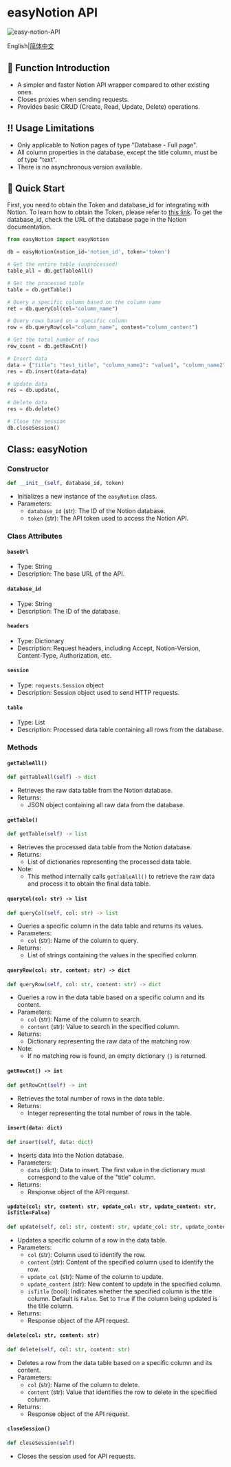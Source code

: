 # easyNotion API

![easy-notion-API](https://socialify.git.ci/zuo-shi-yun/easy-notion-API/image?description=1&language=1&logo=https%3A%2F%2Fi.postimg.cc%2Ffb52nbP0%2FNotion.png&name=1&theme=Light)

English|[简体中文](README-zh.md)

:muscle: Function Introduction
------------------------------

* A simpler and faster Notion API wrapper compared to other existing ones.
* Closes proxies when sending requests.
* Provides basic CRUD (Create, Read, Update, Delete) operations.

:bangbang: Usage Limitations
----------------------------

* Only applicable to Notion pages of type "Database - Full page".
* All column properties in the database, except the title column, must be of type "text".
* There is no asynchronous version available.

:wrench: Quick Start
--------------------

First, you need to obtain the Token and database\_id for integrating with Notion. To learn how to obtain the Token,
please refer
to [this link](https://developers.notion.com/docs/getting-started#step-2-share-a-database-with-your-integration). To get
the database\_id, check the URL of the database page in the Notion documentation.

```python
from easyNotion import easyNotion

db = easyNotion(notion_id='notion_id', token='token')

# Get the entire table (unprocessed)
table_all = db.getTableAll()

# Get the processed table
table = db.getTable()

# Query a specific column based on the column name
ret = db.queryCol(col="column_name")

# Query rows based on a specific column
row = db.queryRow(col="column_name", content="column_content")

# Get the total number of rows
row_count = db.getRowCnt()

# Insert data
data = {"title": "test_title", "column_name1": "value1", "column_name2": "value2"}
res = db.insert(data=data)

# Update data
res = db.update(,

# Delete data
res = db.delete()

# Close the session
db.closeSession()
```

Class: easyNotion
-----------------

### Constructor

```python
def __init__(self, database_id, token)
```

* Initializes a new instance of the `easyNotion` class.
* Parameters:
    * `database_id` (str): The ID of the Notion database.
    * `token` (str): The API token used to access the Notion API.

### Class Attributes

#### `baseUrl`

* Type: String
* Description: The base URL of the API.

#### `database_id`

* Type: String
* Description: The ID of the database.

#### `headers`

* Type: Dictionary
* Description: Request headers, including Accept, Notion-Version, Content-Type, Authorization, etc.

#### `session`

* Type: `requests.Session` object
* Description: Session object used to send HTTP requests.

#### `table`

* Type: List
* Description: Processed data table containing all rows from the database.

### Methods

#### `getTableAll()`

```python
def getTableAll(self) -> dict
```

* Retrieves the raw data table from the Notion database.
* Returns:
    * JSON object containing all raw data from the database.

#### `getTable()`

```python
def getTable(self) -> list
```

* Retrieves the processed data table from the Notion database.
* Returns:
    * List of dictionaries representing the processed data table.
* Note:
    * This method internally calls `getTableAll()` to retrieve the raw data and process it to obtain the final data
      table.

#### `queryCol(col: str) -> list`

```python
def queryCol(self, col: str) -> list
```

* Queries a specific column in the data table and returns its values.
* Parameters:
    * `col` (str): Name of the column to query.
* Returns:
    * List of strings containing the values in the specified column.

#### `queryRow(col: str, content: str) -> dict`

```python
def queryRow(self, col: str, content: str) -> dict
```

* Queries a row in the data table based on a specific column and its content.
* Parameters:
    * `col` (str): Name of the column to search.
    * `content` (str): Value to search in the specified column.
* Returns:
    * Dictionary representing the raw data of the matching row.
* Note:
    * If no matching row is found, an empty dictionary `{}` is returned.

#### `getRowCnt() -> int`

```python
def getRowCnt(self) -> int
```

* Retrieves the total number of rows in the data table.
* Returns:
    * Integer representing the total number of rows in the table.

#### `insert(data: dict)`

```python
def insert(self, data: dict)
```

* Inserts data into the Notion database.
* Parameters:
    * `data` (dict): Data to insert. The first value in the dictionary must correspond to the value of the "title"
      column.
* Returns:
    * Response object of the API request.

#### `update(col: str, content: str, update_col: str, update_content: str, isTitle=False)`

```python
def update(self, col: str, content: str, update_col: str, update_content: str, isTitle=False)
```

* Updates a specific column of a row in the data table.
* Parameters:
    * `col` (str): Column used to identify the row.
    * `content` (str): Content of the specified column used to identify the row.
    * `update_col` (str): Name of the column to update.
    * `update_content` (str): New content to update in the specified column.
    * `isTitle` (bool): Indicates whether the specified column is the title column. Default is `False`. Set to `True` if
      the column being updated is the title column.
* Returns:
    * Response object of the API request.

#### `delete(col: str, content: str)`

```python
def delete(self, col: str, content: str)
```

* Deletes a row from the data table based on a specific column and its content.
* Parameters:
    * `col` (str): Name of the column to delete.
    * `content` (str): Value that identifies the row to delete in the specified column.
* Returns:
    * Response object of the API request.

#### `closeSession()`

```python
def closeSession(self)
```

* Closes the session used for API requests.